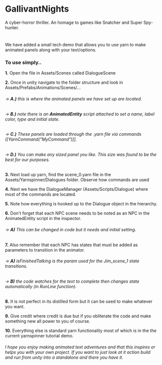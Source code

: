 # GallivantNights
A cyber-horror thriller. An homage to games like Snatcher and Super Spy-hunter.

# 
 
We have added a small tech demo that allows you to use yarn to make animated panels along with your text/options.

### To use simply..
**1.**  Open the file in Assets/Scenes called DialogueScene

**2.** Once in unity navigate to the folder structure and look in Assets/Prefabs/Animations/Scenes/...
 
###### -> **A.)** this is where the animated panels we have set up are located.
 
###### -> **B.)** note there is an **AnimatedEntity** script attached to set a name, label color, type and initial state.
 
###### -> **C.)** These panels are loaded through the .yarn file via commands ([YarnCommand("MyCommand")]].
 
###### -> **D.)** You can make any sized panel you like. This size was found to be the best for our purposes.


**3.** Next load up yarn, find the scene_0.yarn file in the Assets/Yarnspinner/Dialogues folder. Observe how commands are used

**4.** Next we have the DialogueManager (Assets/Scripts/Dialogue) where most of the commands are located.

**5.** Note how everything is hooked up to the Dialogue object in the hierarchy.

**6.** Don't forget that each NPC scene needs to be noted as an NPC in the AnimatedEntity script in the inspector.

###### -> **A)** This can be changed in code but it needs and initial setting.
 

**7.** Also remember that each NPC has states that must be added as parameters to transition in the animator.

###### -> **A)** isFinishedTalking is the param used for the Jim_scene_1 state transitions.
 
###### -> **B)** the code watches for the text to complete then changes state automatically (in RunLine function).

**8.** It is not perfect in its distilled form but it can be used to make whatever you want. 

**9.** Give credit where credit is due but if you obliterate the code and make something new all power to you of course.

**10.** Everything else is standard yarn functionality most of which is in the the current yarnspinner tutorial demo.

###### I hope you enjoy making animated text adventures and that this inspires or helps you with your own project. If you want to just look at it action build and run from unity into a standalone and there you have it. 
